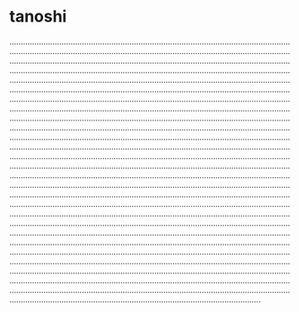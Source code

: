 # tanoshi

...................................................................................................................................................................................................................................................................................................................................................................................................................................................................................................................................................................................................................................................................................................................................................................................................................................................................................................................................................................................................................................................................................................................................................................................................................................................................................................................................................................................................................................................................................................................................................................................................................................................................................................................................................................................................................................................................................................................................................................................................................................................................................................................................................................................................................................................................................................................................................................................................................................................................................................................................................................................................................................................................................................................................................................................................................................................................................................................................................................................................................................................................................................................................................................................................................................................................................................................................................................................................................................................................................................................................................................................................